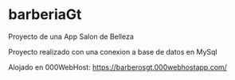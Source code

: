 # barberiaGt
Proyecto de una App Salon de Belleza

Proyecto realizado con una conexion a base de datos en MySql 

Alojado en 000WebHost: https://barberosgt.000webhostapp.com/
